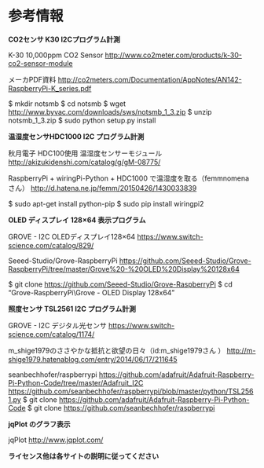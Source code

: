 参考情報
======

**CO2センサ K30 I2Cプログラム計測**

K-30 10,000ppm CO2 Sensor
http://www.co2meter.com/products/k-30-co2-sensor-module

メーカPDF資料
http://co2meters.com/Documentation/AppNotes/AN142-RaspberryPi-K_series.pdf

$ mkdir notsmb
$ cd notsmb
$ wget http://www.byvac.com/downloads/sws/notsmb_1_3.zip
$ unzip notsmb_1_3.zip
$ sudo python setup.py install

**温湿度センサHDC1000 I2C プログラム計測**

秋月電子 HDC100使用 温湿度センサーモジュール
http://akizukidenshi.com/catalog/g/gM-08775/

RaspberryPi + wiringPi-Python + HDC1000 で温湿度を取る（femmnomenaさん）
http://d.hatena.ne.jp/femm/20150426/1430033839

$ sudo apt-get install python-pip
$ sudo pip install wiringpi2

**OLED ディスプレイ 128×64 表示プログラム**

GROVE - I2C OLEDディスプレイ128×64
https://www.switch-science.com/catalog/829/

Seeed-Studio/Grove-RaspberryPi
https://github.com/Seeed-Studio/Grove-RaspberryPi/tree/master/Grove%20-%20OLED%20Display%20128x64

$ git clone https://github.com/Seeed-Studio/Grove-RaspberryPi
$ cd “Grove-RaspberryPi\Grove - OLED Display 128x64”

**照度センサ TSL2561 I2C プログラム計測**

GROVE - I2C デジタル光センサ
https://www.switch-science.com/catalog/1174/

m_shige1979のささやかな抵抗と欲望の日々（id:m_shige1979さん ）
http://m-shige1979.hatenablog.com/entry/2014/06/17/211645

seanbechhofer/raspberrypi
https://github.com/adafruit/Adafruit-Raspberry-Pi-Python-Code/tree/master/Adafruit_I2C
https://github.com/seanbechhofer/raspberrypi/blob/master/python/TSL2561.py
$ git clone https://github.com/adafruit/Adafruit-Raspberry-Pi-Python-Code
$ git clone https://github.com/seanbechhofer/raspberrypi

**jqPlot のグラフ表示**

jqPlot
http://www.jqplot.com/

**ライセンス他は各サイトの説明に従ってください**

